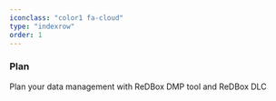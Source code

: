 ```yaml
---
iconclass: "color1 fa-cloud"
type: "indexrow"
order: 1
---
```

### Plan
Plan your data management with ReDBox DMP tool and ReDBox DLC
